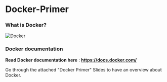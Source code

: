 # Docker-Primer
### What is Docker?

![Docker](https://i.ibb.co/Yt1tZvc/Docker-Primer.jpg)

### Docker documentation
**Read Docker documentation here** : **https://docs.docker.com/**

Go through the attached "Docker Primer" Slides to have an overview about Docker.


